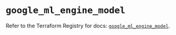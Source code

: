 # `google_ml_engine_model`

Refer to the Terraform Registry for docs: [`google_ml_engine_model`](https://registry.terraform.io/providers/hashicorp/google/6.21.0/docs/resources/ml_engine_model).
